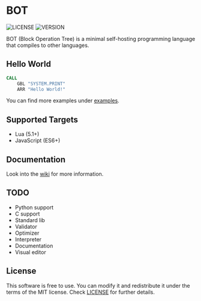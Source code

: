 # BOT
![LICENSE](https://img.shields.io/badge/LICENSE-MIT-green.svg) ![VERSION](https://img.shields.io/badge/VERSION-12-blue)

BOT (Block Operation Tree) is a minimal self-hosting programming language that compiles to other languages.
## Hello World
```asm
CALL
	GBL "SYSTEM.PRINT"
	ARR "Hello World!"
```
You can find more examples under [examples](examples).
## Supported Targets
- Lua (5.1+)
- JavaScript (ES6+)
## Documentation
Look into the [wiki](https://github.com/ShoesForClues/BOT/wiki) for more information.
## TODO
- Python support
- C support
- Standard lib
- Validator
- Optimizer
- Interpreter
- Documentation
- Visual editor
## License
This software is free to use. You can modify it and redistribute it under the terms of the 
MIT license. Check [LICENSE](LICENSE) for further details.
